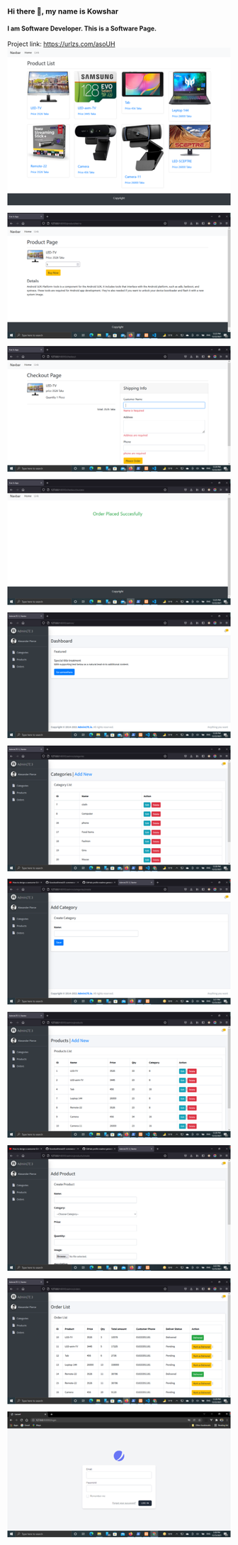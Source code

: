### Hi there 👋, my name is Kowshar
#### I am Software Developer. This is a Software Page.
Project link: https://urlzs.com/asoUH
![I am Software Developer. This is a Software.](https://raw.githubusercontent.com/KowsharAhmed/E-commerce-Software/main/Screenshot%202021-10-26%20at%2008-01-43%20Vue%20Js%20App.png)

![I am GitHub Readme Generator's creator](https://github.com/KowsharAhmed/E-commerce-Software/blob/main/2021-12-22%20(12).png?raw=true)

![I am GitHub Readme Generator's creator](https://github.com/KowsharAhmed/E-commerce-Software/blob/main/2021-12-22%20(13).png?raw=true)

![I am GitHub Readme Generator's creator](https://github.com/KowsharAhmed/E-commerce-Software/blob/main/2021-12-22%20(14).png?raw=true)

![I am GitHub Readme Generator's creator](https://github.com/KowsharAhmed/E-commerce-Software/blob/main/2021-12-22%20(18).png?raw=true)

![I am GitHub Readme Generator's creator](https://github.com/KowsharAhmed/E-commerce-Software/blob/main/2021-12-22%20(19).png?raw=true)

![I am GitHub Readme Generator's creator](https://github.com/KowsharAhmed/E-commerce-Software/blob/main/2021-12-25%20(1).png?raw=true)

![I am GitHub Readme Generator's creator](https://github.com/KowsharAhmed/E-commerce-Software/blob/main/2021-12-22%20(21).png?raw=true)

![I am GitHub Readme Generator's creator](https://github.com/KowsharAhmed/E-commerce-Software/blob/main/2021-12-25%20(2).png?raw=true)

![I am GitHub Readme Generator's creator](https://github.com/KowsharAhmed/E-commerce-Software/blob/main/2021-12-22%20(24).png?raw=true)

![I am GitHub Readme Generator's creator](https://github.com/KowsharAhmed/E-commerce-Software/blob/main/2021-12-25%20(3).png?raw=true)





